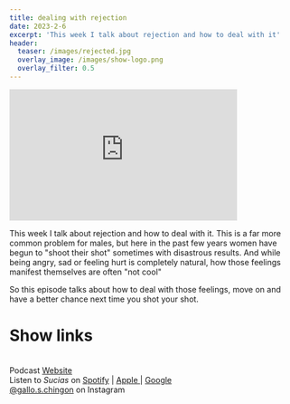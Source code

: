 ```yaml
---
title: dealing with rejection
date: 2023-2-6
excerpt: 'This week I talk about rejection and how to deal with it'
header:
  teaser: /images/rejected.jpg
  overlay_image: /images/show-logo.png
  overlay_filter: 0.5
---
```


<iframe src='https://open.spotify.com/embed/episode/0qXEwI5BIlR9TjnZhQPPe7' width='80%' height='232' frameborder='0' allowtransparency='true' allow='encrypted-media'></iframe>

This week I talk about rejection and how to deal with it. This is a far more common problem for males, but here in the past few years women have begun to "shoot their shot" sometimes with disastrous results. And while being angry, sad or feeling hurt is completely natural, how those feelings manifest themselves are often "not cool"

So this episode talks about how to deal with those feelings, move on and have a better chance next time you shot your shot.

# Show links

<br> Podcast [Website](https://sucias.xyz)  <a href='https://sucias.xyz'><i class='fas fa-link'></i></a>
<br> Listen to *Sucias* on [Spotify](https://open.spotify.com/show/3XjoipCU3QzeIaQAAQpBdW)  <a href='https://open.spotify.com/show/3XjoipCU3QzeIaQAAQpBdW'><i class='fab fa-spotify'></i></a> | [Apple ](https://podcasts.apple.com/us/podcast/sucias/id1548173787)<i class='fas fa-podcast'></i> | [Google ](https://podcasts.google.com/feed/aHR0cHM6Ly9hbmNob3IuZm0vcy80MjI0YzYzYy9wb2RjYXN0L3Jzcw)  <a href='https://podcasts.google.com/feed/aHR0cHM6Ly9hbmNob3IuZm0vcy80MjI0YzYzYy9wb2RjYXN0L3Jzcw'><i class='fab fa-google-play'></i></a>
<br> [@gallo.s.chingon](https://instagram.com/gallo.s.chingon) on Instagram  <a href='https://www.instagram.com/gallo.s.chingon'><i class='fa-brands fa-instagram-square'></i></a>

